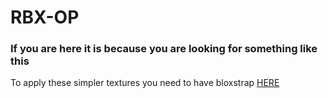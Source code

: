 # RBX-OP
### If you are here it is because you are looking for something like this 

To apply these simpler textures you need to have bloxstrap <a href="https://github.com/pizzaboxer/bloxstrap/releases/latest">HERE</a>
